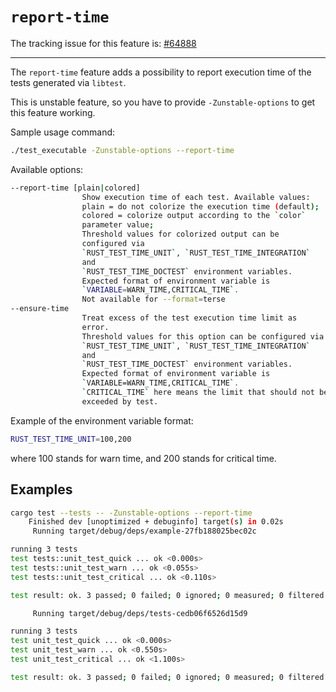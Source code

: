 # `report-time`

The tracking issue for this feature is: [#64888]

[#64888]: https://github.com/rust-lang/rust/issues/64888

------------------------

The `report-time` feature adds a possibility to report execution time of the
tests generated via `libtest`.

This is unstable feature, so you have to provide `-Zunstable-options` to get
this feature working.

Sample usage command:

```sh
./test_executable -Zunstable-options --report-time
```

Available options:

```sh
--report-time [plain|colored]
                Show execution time of each test. Available values:
                plain = do not colorize the execution time (default);
                colored = colorize output according to the `color`
                parameter value;
                Threshold values for colorized output can be
                configured via
                `RUST_TEST_TIME_UNIT`, `RUST_TEST_TIME_INTEGRATION`
                and
                `RUST_TEST_TIME_DOCTEST` environment variables.
                Expected format of environment variable is
                `VARIABLE=WARN_TIME,CRITICAL_TIME`.
                Not available for --format=terse
--ensure-time
                Treat excess of the test execution time limit as
                error.
                Threshold values for this option can be configured via
                `RUST_TEST_TIME_UNIT`, `RUST_TEST_TIME_INTEGRATION`
                and
                `RUST_TEST_TIME_DOCTEST` environment variables.
                Expected format of environment variable is
                `VARIABLE=WARN_TIME,CRITICAL_TIME`.
                `CRITICAL_TIME` here means the limit that should not be
                exceeded by test.
```

Example of the environment variable format:

```sh
RUST_TEST_TIME_UNIT=100,200
```

where 100 stands for warn time, and 200 stands for critical time.

## Examples

```sh
cargo test --tests -- -Zunstable-options --report-time
    Finished dev [unoptimized + debuginfo] target(s) in 0.02s
     Running target/debug/deps/example-27fb188025bec02c

running 3 tests
test tests::unit_test_quick ... ok <0.000s>
test tests::unit_test_warn ... ok <0.055s>
test tests::unit_test_critical ... ok <0.110s>

test result: ok. 3 passed; 0 failed; 0 ignored; 0 measured; 0 filtered out

     Running target/debug/deps/tests-cedb06f6526d15d9

running 3 tests
test unit_test_quick ... ok <0.000s>
test unit_test_warn ... ok <0.550s>
test unit_test_critical ... ok <1.100s>

test result: ok. 3 passed; 0 failed; 0 ignored; 0 measured; 0 filtered out
```
